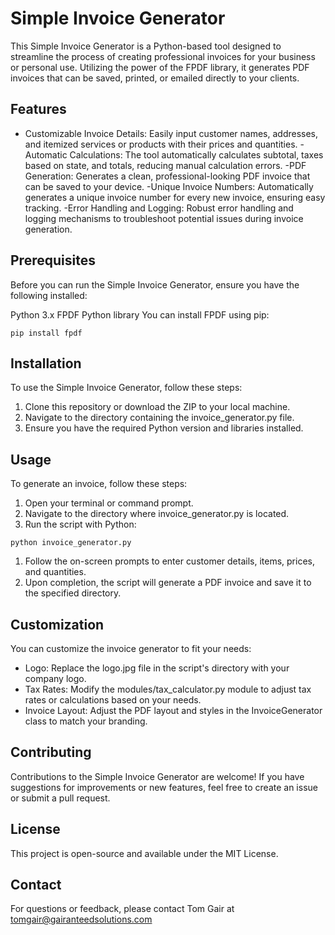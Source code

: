 # Simple Invoice Generator
This Simple Invoice Generator is a Python-based tool designed to streamline the process of creating professional invoices for your business or personal use. Utilizing the power of the FPDF library, it generates PDF invoices that can be saved, printed, or emailed directly to your clients.

## Features
- Customizable Invoice Details: Easily input customer names, addresses, and itemized services or products with their prices and quantities.
-Automatic Calculations: The tool automatically calculates subtotal, taxes based on state, and totals, reducing manual calculation errors.
-PDF Generation: Generates a clean, professional-looking PDF invoice that can be saved to your device.
-Unique Invoice Numbers: Automatically generates a unique invoice number for every new invoice, ensuring easy tracking.
-Error Handling and Logging: Robust error handling and logging mechanisms to troubleshoot potential issues during invoice generation.

## Prerequisites
Before you can run the Simple Invoice Generator, ensure you have the following installed:

Python 3.x
FPDF Python library
You can install FPDF using pip:

```
pip install fpdf
```
## Installation
To use the Simple Invoice Generator, follow these steps:

1. Clone this repository or download the ZIP to your local machine.
2. Navigate to the directory containing the invoice_generator.py file.
3. Ensure you have the required Python version and libraries installed.
## Usage
To generate an invoice, follow these steps:

1. Open your terminal or command prompt.
2. Navigate to the directory where invoice_generator.py is located.
3. Run the script with Python:

```
python invoice_generator.py
```
1. Follow the on-screen prompts to enter customer details, items, prices, and quantities.
2. Upon completion, the script will generate a PDF invoice and save it to the specified directory.
## Customization
You can customize the invoice generator to fit your needs:

- Logo: Replace the logo.jpg file in the script's directory with your company logo.
- Tax Rates: Modify the modules/tax_calculator.py module to adjust tax rates or calculations based on your needs.
- Invoice Layout: Adjust the PDF layout and styles in the InvoiceGenerator class to match your branding.
## Contributing
Contributions to the Simple Invoice Generator are welcome! If you have suggestions for improvements or new features, feel free to create an issue or submit a pull request.

## License
This project is open-source and available under the MIT License.

## Contact
For questions or feedback, please contact Tom Gair at tomgair@gairanteedsolutions.com